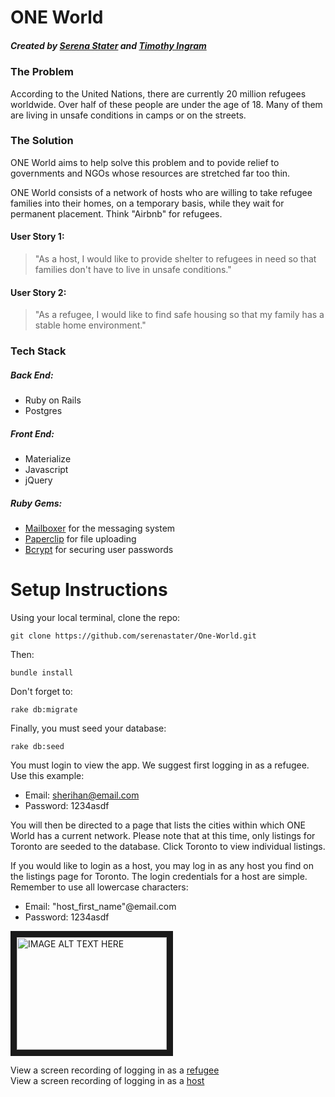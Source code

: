 # ONE World

##### Created by [Serena Stater](https://www.linkedin.com/in/serena-stater-912115111) and [Timothy Ingram](https://www.linkedin.com/in/timothy-ingram-40366852)



### The Problem

According to the United Nations, there are currently 20 million refugees worldwide. Over half of these people are under the age of 18. Many of them are living in unsafe conditions in camps or on the streets.

### The Solution

ONE World aims to help solve this problem and to povide relief to governments and NGOs whose resources are stretched far too thin.

ONE World consists of a network of hosts who are willing to take refugee families into their homes, on a temporary basis, while they wait for permanent placement. Think "Airbnb" for refugees.

#### User Story 1:

> "As a host, I would like to provide shelter to refugees in need so that families don't have to live in unsafe conditions."

#### User Story 2:

> "As a refugee, I would like to find safe housing so that my family has a stable home environment."

### Tech Stack

##### Back End: 

- Ruby on Rails
- Postgres 

##### Front End:

- Materialize
- Javascript
- jQuery

##### Ruby Gems:

- [Mailboxer](https://github.com/mailboxer/mailboxer) for the messaging system
- [Paperclip](https://github.com/thoughtbot/paperclip) for file uploading
- [Bcrypt](https://github.com/codahale/bcrypt-ruby) for securing user passwords

# Setup Instructions
 
 Using your local terminal, clone the repo:
 ```
 git clone https://github.com/serenastater/One-World.git
 ```
 Then:
 ```
 bundle install
 ```
 Don't forget to:
 ```
 rake db:migrate
 ```
 Finally, you must seed your database:
 ```
 rake db:seed
 ```
You must login to view the app. We suggest first logging in as a refugee. Use this example:
- Email: sherihan@email.com
- Password: 1234asdf

You will then be directed to a page that lists the cities within which ONE World has a current network. Please note that at this time, only listings for Toronto are seeded to the database. Click Toronto to view individual listings.

If you would like to login as a host, you may log in as any host you find on the listings page for Toronto. The login credentials for a host are simple. Remember to use all lowercase characters:
- Email: "host_first_name"@email.com
- Password: 1234asdf

<a href="http://www.youtube.com/watch?feature=player_embedded&v=BmFIQASY51E
" target="_blank"><img src="http://img.youtube.com/vi/BmFIQASY51E/0.jpg" 
alt="IMAGE ALT TEXT HERE" width="240" height="180" border="10" /></a>

View a screen recording of logging in as a [refugee](https://www.youtube.com/watch?v=BmFIQASY51E)  
View a screen recording of logging in as a [host](https://www.youtube.com/watch?v=BmFIQASY51E)
